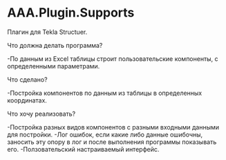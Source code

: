 # AAA.Plugin.Supports
Плагин для Tekla Structuer.

Что должна делать программа? 

-По данным из Excel таблицы строит пользовательские компоненты, с определенными параметрами.

Что сделано? 

-Постройка компонентов по данным из таблицы в определенных координатах.

Что хочу реализовать?

-Постройка разных видов компонентов с разными входными данными для постройки.
-Лог ошибок, если какие либо данные ошибочны, заносить эту опору в лог и после выполнения программы показывать его.
-Ползовательский настраиваемый интерфейс.
